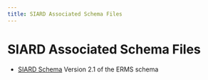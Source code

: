 ```yaml
---
title: SIARD Associated Schema Files
---
```

SIARD Associated Schema Files
=======================

- [SIARD Schema](./SIARD.xsd)
  Version 2.1 of the ERMS schema
